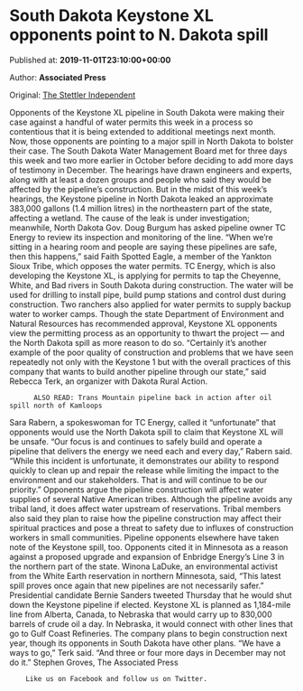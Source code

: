 
# South Dakota Keystone XL opponents point to N. Dakota spill

Published at: **2019-11-01T23:10:00+00:00**

Author: **Associated Press**

Original: [The Stettler Independent](https://www.stettlerindependent.com/news/south-dakota-keystone-xl-opponents-point-to-n-dakota-spill/)

Opponents of the Keystone XL pipeline in South Dakota were making their case against a handful of water permits this week in a process so contentious that it is being extended to additional meetings next month. Now, those opponents are pointing to a major spill in North Dakota to bolster their case.
The South Dakota Water Management Board met for three days this week and two more earlier in October before deciding to add more days of testimony in December. The hearings have drawn engineers and experts, along with at least a dozen groups and people who said they would be affected by the pipeline’s construction.
But in the midst of this week’s hearings, the Keystone pipeline in North Dakota leaked an approximate 383,000 gallons (1.4 million litres) in the northeastern part of the state, affecting a wetland. The cause of the leak is under investigation; meanwhile, North Dakota Gov. Doug Burgum has asked pipeline owner TC Energy to review its inspection and monitoring of the line.
“When we’re sitting in a hearing room and people are saying these pipelines are safe, then this happens,” said Faith Spotted Eagle, a member of the Yankton Sioux Tribe, which opposes the water permits.
TC Energy, which is also developing the Keystone XL, is applying for permits to tap the Cheyenne, White, and Bad rivers in South Dakota during construction. The water will be used for drilling to install pipe, build pump stations and control dust during construction. Two ranchers also applied for water permits to supply backup water to worker camps.
Though the state Department of Environment and Natural Resources has recommended approval, Keystone XL opponents view the permitting process as an opportunity to thwart the project — and the North Dakota spill as more reason to do so.
“Certainly it’s another example of the poor quality of construction and problems that we have seen repeatedly not only with the Keystone 1 but with the overall practices of this company that wants to build another pipeline through our state,” said Rebecca Terk, an organizer with Dakota Rural Action.

        
          ALSO READ: Trans Mountain pipeline back in action after oil spill north of Kamloops
        
      
Sara Rabern, a spokeswoman for TC Energy, called it “unfortunate” that opponents would use the North Dakota spill to claim that Keystone XL will be unsafe.
“Our focus is and continues to safely build and operate a pipeline that delivers the energy we need each and every day,” Rabern said. “While this incident is unfortunate, it demonstrates our ability to respond quickly to clean up and repair the release while limiting the impact to the environment and our stakeholders. That is and will continue to be our priority.”
Opponents argue the pipeline construction will affect water supplies of several Native American tribes. Although the pipeline avoids any tribal land, it does affect water upstream of reservations. Tribal members also said they plan to raise how the pipeline construction may affect their spiritual practices and pose a threat to safety due to influxes of construction workers in small communities.
Pipeline opponents elsewhere have taken note of the Keystone spill, too. Opponents cited it in Minnesota as a reason against a proposed upgrade and expansion of Enbridge Energy’s Line 3 in the northern part of the state. Winona LaDuke, an environmental activist from the White Earth reservation in northern Minnesota, said, “This latest spill proves once again that new pipelines are not necessarily safer.”
Presidential candidate Bernie Sanders tweeted Thursday that he would shut down the Keystone pipeline if elected.
Keystone XL is planned as 1,184-mile line from Alberta, Canada, to Nebraska that would carry up to 830,000 barrels of crude oil a day. In Nebraska, it would connect with other lines that go to Gulf Coast Refineries.
The company plans to begin construction next year, though its opponents in South Dakota have other plans.
“We have a ways to go,” Terk said. “And three or four more days in December may not do it.”
Stephen Groves, The Associated Press

        Like us on Facebook and follow us on Twitter.
      
